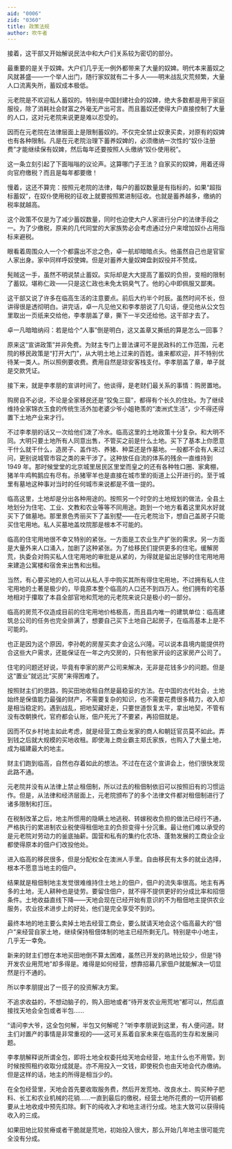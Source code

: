 ```yaml
---
aid: "0006"
zid: "0360"
title: 政策法规
author: 吹牛者
---
```


接着，这干部又开始解说民法中和大户们关系较为密切的部分。

最重要的是关于奴婢。大户们几乎无一例外都带来了大量的奴婢。明代本来蓄奴之风就甚盛——一个举人出门，随行家奴就有二十多人——明末战乱灾荒频繁，大量人口流离失所，蓄奴成本极低。

元老院是不欢迎私人蓄奴的。特别是中国封建社会的奴婢，绝大多数都是用于家庭服役，除了消耗社会财富之外毫无产出可言。而且蓄奴还使得大户直接控制了大量的人口，这对元老院来说更是难以忍受的。

因而在元老院在法律层面上是限制蓄奴的。不仅完全禁止奴隶买卖，对原有的奴婢也有各种限制。凡是在元老院治理下蓄养奴婢的，必须缴纳一次性的“奴仆注册费”才能继续保有奴婢，然后每年还要按照人头缴纳“奴仆使用税”。

这一条立刻引起了下面嗡嗡的议论声。这算哪门子王法？自家买的奴婢，用着还得向官府缴税？而且是每年都要缴！

慢着，这还不算完：按照元老院的法律，每户的蓄奴数量是有指标的，如果“超指标蓄奴”，在奴仆使用税的征收上就要按照累进制征收。也就是蓄养越多，缴纳的税率就越高。

这个政策不仅是为了减少蓄奴数量，同时也迫使大户人家进行分户的法律手段之一。为了少缴税，原来的几代同堂的大家族势必会考虑通过分户来增加奴仆占用指标来避税。

眼看着周围众人一个个都露出不忿之色，卓一航却暗暗点头。他虽然自己也是官宦人家出身。家中同样呼奴使婢。但是对蓄养大量奴婢盘剥奴役并不赞成。

髡贼这一手，虽然不明说禁止蓄奴。实际却是大大提高了蓄奴的负担，变相的限制了蓄奴。堪称仁政——只是这仁政也未免太铜臭气了。他的心中即佩服又鄙夷。

这干部又说了许多在临高生活的注意要点。前后大约半个时辰。虽然时间不长，但讲得很是透彻明白。讲完话，卓一凡见他又和李孝朋说了几句话，便见他从公文包里取出一页纸来交给他，李孝朋盖了章，撕下一半交还给他。这干部才去了。

卓一凡暗暗纳闷：若是给个“人事”倒是明白，这又盖章又撕纸的算是怎么一回事？

原来这“宣讲政策”并非免费。为财主专门上普法课可不是民政科的工作范围，元老院的移民政策是“打开大门”，从大明土地上过来的百姓。谁来都欢迎，并不特别优待某一类人。所以照例要收费。费用自然是琼安客栈支付。李孝朋盖了章，单子就是交款凭证。

接下来，就是李孝朋的宣讲时间了。他谈得，是老财们最关系的事情：购房置地。

购房自不必说，不论是全家移民还是“狡兔三窟”，都得有个长久的住处。为了继续维持全家锦衣玉食的传统生活外加老婆少爷小姐艳羡的“澳洲式生活”，少不得还得置下土地产业来才行。

不过李孝朋的话又一次给他们泼了冷水。临高这里的土地政策十分复杂。和大明不同。大明只要土地所有人同意出售，不管买之前是什么土地。买下了基本上你愿意干什么就干什么，造房子、盖作坊、养猪、种菜还是作墓地。一般都不会有人来过问，更别说城管市容之类的来干涉了。这种放任自流的体系的残余一直维持到 1949 年。那时候堂堂的北京城里居民区里堂而皇之的还有各种牲口圈、家禽棚，猪羊牛鸡鸭鹅应有尽有。杀猪宰羊也是直接在城市里的街道上公开进行的。至于城里有墓地这种事对当时的任何城市来说都是不值一提的。

临高这里，土地却是分出各种用途的。按照另一个时空的土地规划的做法，全县土地划分为住宅、工业、文教和农业等等不同用途。跑到一个地方看着这里风水好就买下了做墓地。那里景色秀丽买下了盖别墅——在元老院治下，想自己盖房子只能买住宅用地。私人买墓地盖坟院那是根本不可能的。

临高的住宅用地很不幸又特别的紧张。一方面是工农业生产扩张的需求。另一方面是大量外来人口涌入，加剧了这种紧张。为了给移民们提供更多的住宅。缓解房荒，执委会对购买私人住宅用地的审批是从紧的，为得就是留出足够的住宅用地用来建造公寓楼和宿舍来出售和出租。

当然，有心要买地的人也可以从私人手中购买其所有得住宅用地，不过拥有私人住宅用地的土著是极少的，毕竟原本整个临高的人口还不到四万人。他们拥有的宅基地相对于攥取了本县全部官地和荒地的元老院来说只是极小的一部分。

临高的房荒不仅造成目前的住宅用地价格极高，而且县内唯一的建筑单位：临高建筑总公司的任务也完全排满了，想要自己买下土地自己起房子，在临高基本上是不可能的。

也正是因为这个原因，李孙乾的房屋买卖才会这么兴隆。可以说本县境内能提供符合这些大户需求，还能保证在一年之内交房的，只有他家开设的这家房产公司了。

住宅的问题还好说，毕竟有李家的房产公司来解决，无非是花钱多少的问题。但是这“置业”就远比“买房”来得困难了。

按照财主们的思路，购买田地收租自然是最稳妥的方法。在中国的古代社会，土地始终是保值能力最强的财产，不需要复杂的知识，也不需要花费很多精力，收入却是相当稳定的。遇到战乱，把地契藏好走，只要世道恢复太平，拿出地契，不管有没有改朝换代，官府都会认账，佃户死光了不要紧，再招佃就是。

因而不仅乡村地主如此考虑，就是经营工商业发家的商人和朝廷官员莫不如此。弄到钱之后就大规模的买地收租。即使海上商业霸主郑氏家族，也购入了大量土地，成为福建最大的地主。

财主们跑到临高，自然也存着如此的想法。不过在在这个宣讲会上，他们很快发现此路不通。

元老院并没有从法律上禁止租佃制，所以过去的租佃制依旧可以按照旧有的习惯运作。但是，从法律和经济层面上，元老院颁布了的多个法律文件都对租佃制进行了诸多限制和打压。

在税制改革之后，地主所惯用的隐瞒土地逃税、转嫁税收负担的做法已经行不通，严格执行的累进制农业税使得租佃地主的负担变得十分沉重。最让他们难以承受的是元老院对劳动力的釜底抽薪。国营和私有的集约化农场、蓬勃发展的工商业企业都使得原本的佃户们改投他处。

进入临高的移民很多，但是分配权全在澳洲人手里。自由移民有太多的就业选择，根本不愿意当地主的佃户。

结果就是租佃制地主发觉很难维持住土地上的佃户，佃户的流失率很高。地主有再多的土地，无人耕种也是徒劳。要留住佃户，就不得不提供更好的分成比率和招佃条件。土地收益直线下降——天地会现在已经开始有意识的不为租佃地主提供农业服务，农业技术进步上的好处，他们是完全享受不到的。

最终本地的地主要么卖掉土地去经营工商业，要么就请天地会这个临高最大的“佃户”来经营自家土地，继续保持租佃体制的地主已经所剩无几。特别是中小地主，几乎无一幸免。

新来的财主们想在本地买田地倒不算太困难，虽然已开发的熟地比较少，但是“待开发农业用荒地”却多得是。难得是如何经营，想靠招募几家佃户就能解决一切显然是行不通的。

所以李孝朋提出了一揽子的投资解决方案。

不追求收益的，不想动脑子的，购入田地或者“待开发农业用荒地”都可以，然后直接找天地会全包或者半包……

“请问李大爷，这全包何解，半包又何解呢？”听李孝朋说到这里，有人便问道。财主们对置产的事情是非常重视的——这可关系着自家未来在临高的生存和发展问题。

李孝朋解释说所谓全包，即将土地全权委托给天地会经营，地主什么也不用管。到时候按照租约收取分成就是。亦不用投入一文钱，即使税负也由天地会代办缴纳。但是这样的话，地主的所得是相当少的。

在全包经营里，天地会首先要收取服务费，然后开发荒地、改良水土、购买种子肥料、长工和农业机械的花销……一直到最后的缴税，经营土地所花费的一切开销都要从土地收成中预先扣除。剩下的纯收入才和地主进行分成。地主大致可以获得纯收入的三成。

如果田地比较贫瘠或者干脆就是荒地，初始投入很大，那么开始几年地主很可能完全没有分成。
